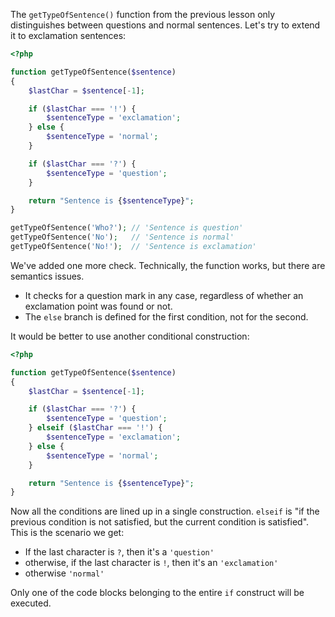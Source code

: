 
The `getTypeOfSentence()` function from the previous lesson only distinguishes between questions and normal sentences. Let's try to extend it to exclamation sentences:

```php
<?php

function getTypeOfSentence($sentence)
{
    $lastChar = $sentence[-1];

    if ($lastChar === '!') {
        $sentenceType = 'exclamation';
    } else {
        $sentenceType = 'normal';
    }

    if ($lastChar === '?') {
        $sentenceType = 'question';
    }

    return "Sentence is {$sentenceType}";
}

getTypeOfSentence('Who?'); // 'Sentence is question'
getTypeOfSentence('No');   // 'Sentence is normal'
getTypeOfSentence('No!');  // 'Sentence is exclamation'
```

We've added one more check. Technically, the function works, but there are semantics issues.

- It checks for a question mark in any case, regardless of whether an exclamation point was found or not.
- The `else` branch is defined for the first condition, not for the second.

It would be better to use another conditional construction:

```php
<?php

function getTypeOfSentence($sentence)
{
    $lastChar = $sentence[-1];

    if ($lastChar === '?') {
        $sentenceType = 'question';
    } elseif ($lastChar === '!') {
        $sentenceType = 'exclamation';
    } else {
        $sentenceType = 'normal';
    }

    return "Sentence is {$sentenceType}";
}
```

Now all the conditions are lined up in a single construction. `elseif` is "if the previous condition is not satisfied, but the current condition is satisfied". This is the scenario we get:

- If the last character is `?`, then it's a `'question'`
- otherwise, if the last character is `!`, then it's an `'exclamation'`
- otherwise `'normal'`

Only one of the code blocks belonging to the entire `if` construct will be executed.
